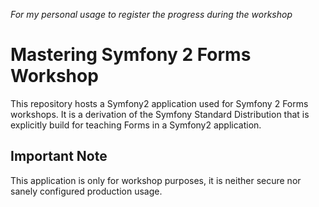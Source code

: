 *For my personal usage to register the progress during the workshop*

# Mastering Symfony 2 Forms Workshop

This repository hosts a Symfony2 application used for Symfony 2 Forms workshops.
It is a derivation of the Symfony Standard Distribution that is explicitly
build for teaching Forms in a Symfony2 application.

## Important Note

This application is only for workshop purposes, it is neither secure nor sanely
configured production usage.
